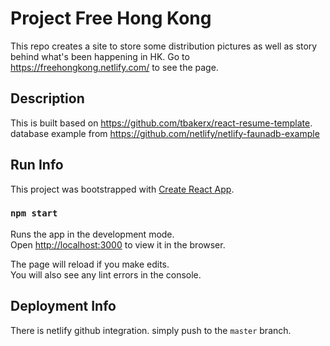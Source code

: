 # Project Free Hong Kong

This repo creates a site to store some distribution pictures as well as story behind what's been happening in HK. Go to https://freehongkong.netlify.com/ to see the page.

## Description

This is built based on https://github.com/tbakerx/react-resume-template. database example from https://github.com/netlify/netlify-faunadb-example

## Run Info

This project was bootstrapped with [Create React App](https://github.com/facebook/create-react-app).

### `npm start`

Runs the app in the development mode.<br>
Open [http://localhost:3000](http://localhost:3000) to view it in the browser.

The page will reload if you make edits.<br>
You will also see any lint errors in the console.

## Deployment Info

There is netlify github integration. simply push to the `master` branch.

